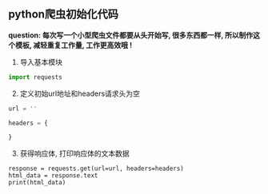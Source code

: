 ##  python爬虫初始化代码

**question: 每次写一个小型爬虫文件都要从头开始写, 很多东西都一样, 所以制作这个模板, 减轻重复工作量, 工作更高效哦 !**

1. 导入基本模块

```python
import requests
```

2. 定义初始url地址和headers请求头为空

```python
url = ''

headers = {

}
```

3. 获得响应体, 打印响应体的文本数据

```
response = requests.get(url=url, headers=headers)
html_data = response.text
print(html_data)

```

